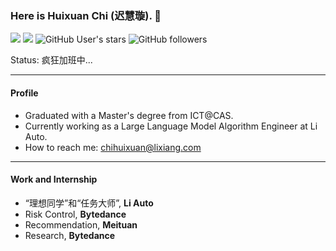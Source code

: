 ### Here is Huixuan Chi (迟慧璇). 👋

[![](https://img.shields.io/badge/CSDN-@智慧的旋风-red.svg?style=plastic)](https://blog.csdn.net/weixin_41650348/)  [![](https://img.shields.io/badge/知乎-@智慧的旋风-blue.svg?style=plastic&logo=zhihu)](https://www.zhihu.com/people/zhi-hui-de-xuan-feng)   ![GitHub User's stars](https://img.shields.io/github/stars/ytchx1999?affiliations=OWNER&style=social) ![GitHub followers](https://img.shields.io/github/followers/ytchx1999?style=social)

Status: 疯狂加班中...  

---

#### Profile

- Graduated with a Master's degree from ICT@CAS.
- Currently working as a Large Language Model Algorithm Engineer at Li Auto.
- How to reach me: [chihuixuan@lixiang.com](#)
  
---

#### Work and Internship

- “理想同学”和“任务大师”, **Li Auto**
- Risk Control, **Bytedance**
- Recommendation, **Meituan**
- Research, **Bytedance**
